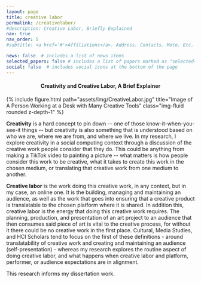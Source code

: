 ```yaml
---
layout: page
title: creative labor
permalink: /creativelabor/
#description: Creative Labor, Briefly Explained
nav: true
nav_order: 5
#subtitle: <a href='#'>Affiliations</a>. Address. Contacts. Moto. Etc.

news: false  # includes a list of news items
selected_papers: false # includes a list of papers marked as "selected={true}"
social: false  # includes social icons at the bottom of the page
---
```

#### <center><b>Creativity and Creative Labor, A Brief Explainer</b></center>

<div class="row">
    <div class="col-sm mt-3 mt-md-0">
        {% include figure.html path="assets/img/CreativeLabor.jpg" title="Image of A Person Working at a Desk with Many Creative Tools" class="img-fluid rounded z-depth-1" %}
    </div>
</div>

**Creativity** is a hard concept to pin down -- one of those know-it-when-you-see-it things -- but creativity is also something that is understood based on who we are, where we are from, and where we live. In my research, I explore creativity in a social computing context through a discussion of the creative work people consider that they do. This could be anything from making a TikTok video to painting a picture -- what matters is how people consider this work to be creative, what it takes to create this work in the chosen medium, or translating that creative work from one medium to another.

**Creative labor** is the work doing this creative work, in any context, but in my case, an online one. It is the building, managing and maintaining an audience, as well as the work that goes into ensuring that a creative product is translatable to the chosen platform where it is shared. In addition this, creative labor is the energy that doing this creative work requires. The planning, production, and presentation of an art project to an audience that then consumes said piece of art is vital to the creative process, for without it there could be no creative work in the first place. Cultural, Media Studies, and HCI Scholars tend to focus on the first of these definitions - around translatability of creative work and creating and maintaining an audience (self-presentation) - whereas my research explores the routine aspect of doing creative labor, and what happens when creative labor and platform, performer, or audience expectations are in alignment.

This research informs my dissertation work.
